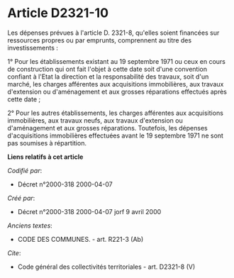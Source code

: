# Article D2321-10

Les dépenses prévues à l'article D. 2321-8, qu'elles soient financées sur ressources propres ou par emprunts, comprennent au
titre des investissements :

1° Pour les établissements existant au 19 septembre 1971 ou ceux en cours de construction qui ont fait l'objet à cette date
soit d'une convention confiant à l'Etat la direction et la responsabilité des travaux, soit d'un marché, les charges
afférentes aux acquisitions immobilières, aux travaux d'extension ou d'aménagement et aux grosses réparations effectués après
cette date ;

2° Pour les autres établissements, les charges afférentes aux acquisitions immobilières, aux travaux neufs, aux travaux
d'extension ou d'aménagement et aux grosses réparations. Toutefois, les dépenses d'acquisitions immobilières effectuées avant
le 19 septembre 1971 ne sont pas soumises à répartition.

**Liens relatifs à cet article**

_Codifié par_:

  - Décret n°2000-318 2000-04-07

_Créé par_:

  - Décret n°2000-318 2000-04-07 jorf 9 avril 2000

_Anciens textes_:

  - CODE DES COMMUNES. - art. R221-3 (Ab)

_Cite_:

  - Code général des collectivités territoriales - art. D2321-8 (V)
